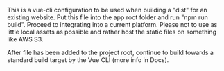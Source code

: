 This is a vue-cli configuration to be used when building a "dist" for an existing website. Put this file into the app root folder and run "npm run build". Proceed to integrating into a current platform. Please not to use as little local assets as possible and rather host the static files on something like AWS S3.

After file has been added to the project root, continue to build towards a standard build target by the Vue CLI (more info in Docs).
